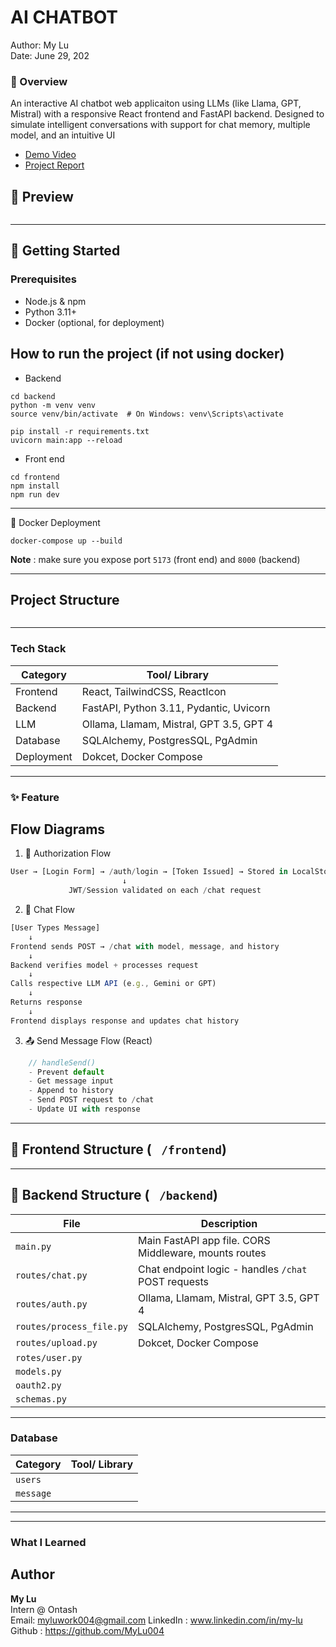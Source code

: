 
# AI CHATBOT
Author: My Lu  
Date: June 29, 202


### 📌 Overview
An interactive AI chatbot web applicaiton using LLMs (like Llama, GPT, Mistral) with a responsive React frontend and FastAPI backend. Designed to simulate intelligent conversations with support for chat memory, multiple model, and an intuitive UI

- [Demo Video]()
- [Project Report]()

## 📸 Preview
![]()


---
## 🚀 Getting Started
### Prerequisites
- Node.js & npm
- Python 3.11+
- Docker (optional, for deployment)

## How to run the project (if not using docker)

- Backend
```
cd backend
python -m venv venv
source venv/bin/activate  # On Windows: venv\Scripts\activate

pip install -r requirements.txt
uvicorn main:app --reload
```

- Front end
```
cd frontend
npm install
npm run dev
```
---
🐳 Docker Deployment

```
docker-compose up --build
```
**Note** : make sure you expose port `5173` (front end) and `8000` (backend)


---
## Project Structure
```

```
---



### Tech Stack
| Category             | Tool/ Library                               |
| ---------------------| ------------------------------------------- |
|   Frontend           | React, TailwindCSS, ReactIcon               |
|   Backend            | FastAPI, Python 3.11, Pydantic, Uvicorn     |
|   LLM                | Ollama, Llamam, Mistral, GPT 3.5, GPT 4     |
|   Database           | SQLAlchemy, PostgresSQL, PgAdmin            | 
|   Deployment         | Dokcet, Docker Compose                      |

---
### ✨ Feature


## Flow Diagrams 
1. 🔐 Authorization Flow
``` javascript
User → [Login Form] → /auth/login → [Token Issued] → Stored in LocalStorage
                         ↓
             JWT/Session validated on each /chat request

```

2. 💬 Chat Flow
``` javascript
[User Types Message]
    ↓
Frontend sends POST → /chat with model, message, and history
    ↓
Backend verifies model + processes request
    ↓
Calls respective LLM API (e.g., Gemini or GPT)
    ↓
Returns response
    ↓
Frontend displays response and updates chat history

```

3. 📤 Send Message Flow (React)

``` javascript
    // handleSend()
    - Prevent default
    - Get message input
    - Append to history
    - Send POST request to /chat
    - Update UI with response
```






---
## 📁 Frontend Structure ( ``` /frontend```)

---
## 📁 Backend Structure ( ``` /backend```)

| File                 | Description                               |
| ---------------------| ------------------------------------------- |
|   `main.py`           | Main FastAPI app file. CORS Middleware, mounts routes   |
|   `routes/chat.py`            | Chat endpoint logic - handles `/chat` POST requests     |
|   `routes/auth.py`                | Ollama, Llamam, Mistral, GPT 3.5, GPT 4     |
|   `routes/process_file.py`           | SQLAlchemy, PostgresSQL, PgAdmin            | 
|   `routes/upload.py`         | Dokcet, Docker Compose                      |
|   `rotes/user.py`     |                                  |
| `models.py`| |
| `oauth2.py`|    |
| `schemas.py`| |



---
### Database
| Category             | Tool/ Library                               |
| ---------------------| ------------------------------------------- |
|   `users`           |      |
|   `message`                |      |

---



---
### What I Learned




## Author
**My Lu**  
Intern @ Ontash  
Email: myluwork004@gmail.com
LinkedIn : www.linkedin.com/in/my-lu  
Github : https://github.com/MyLu004 
